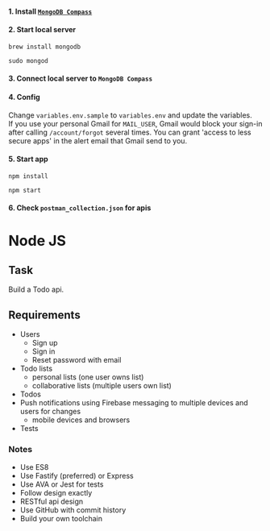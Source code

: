 #### 1. Install [`MongoDB Compass`](https://www.mongodb.com/download-center?jmp=hero#compass)
#### 2. Start local server
```
brew install mongodb
```
```
sudo mongod
```
#### 3. Connect local server to `MongoDB Compass`
#### 4. Config
Change `variables.env.sample` to `variables.env` and update the variables.  
If you use your personal Gmail for `MAIL_USER`, Gmail would block your sign-in after calling `/account/forgot` several times. You can grant 'access to less secure apps' in the alert email that Gmail send to you.
#### 5. Start app
```
npm install
```
```
npm start
```
#### 6. Check `postman_collection.json` for apis

# Node JS

## Task

Build a Todo api.

## Requirements

- Users
	- Sign up
	- Sign in
	- Reset password with email
- Todo lists
	- personal lists (one user owns list)
	- collaborative lists (multiple users own list)
- Todos
- Push notifications using Firebase messaging to multiple devices and users for changes
	- mobile devices and browsers
- Tests

### Notes

- Use ES8
- Use Fastify (preferred) or Express
- Use AVA or Jest for tests
- Follow design exactly
- RESTful api design
- Use GitHub with commit history
- Build your own toolchain
